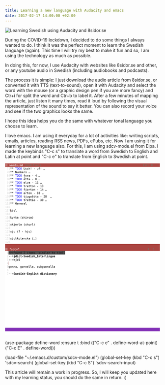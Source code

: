 ```yaml
---
title: Learning a new language with Audacity and emacs
date: 2017-02-17 14:00:00 +02:00
---
```


![Learning Swedish using Audacity and 8sidor.se](https://i.imgur.com/38Y3yM9.jpg)

During the COVID-19 lockdown, I decided to do some things I always wanted to do. I think it was the perfect moment to learn the Swedish language (again). 
This time I will try my best to make it fun and so, I am using the technology as much as possible. 

In doing this, for now, I use Audacity with websites like 8sidor.se and other, or any youtube audio in Swedish (including audiobooks and podcasts).

The process it is simple: I just download the audio article from 8sidor.se, or converted it with TTS (text-to-sound), open it with Audacity and select the word with the mouse (or a graphic design pen if you are more fancy) and Ctr+i for split the word and Ctr+b to label it. After a few minutes of mapping the article, just listen it many times, read it loud by following the visual representation of the sound to say it better. You can also record your voice and see if the two graphics looks the same.

I hope this idea helps you do the same with whatever tonal language you choose to learn.

I love emacs. I am using it everyday for a lot of activities like: writing scripts, emails, articles, reading RSS news, PDFs, ePubs, etc. Now I am using it for learning a new language also.
For this, I am using sdcv-mode.el from Elpa. I made the keybinds "C-c s" to translate a word from Swedish to English and Latin at point and "C-c e" to translate from English to Swedish at point. 

![Emacs](/images/screenshot-2020-08-26T131432.png)

(use-package define-word
  :ensure t
  :bind (("C-c e" . define-word-at-point)
         ("C-c E" . define-word)))

(load-file "~/.emacs.d/custom/sdcv-mode.el")
(global-set-key (kbd "C-c s") 'sdcv-search)
(global-set-key (kbd "C-c S") 'sdcv-search-input)


This article will remain a work in progress. So, I will keep you updated here with my learning status, you should do the same in return. :)

